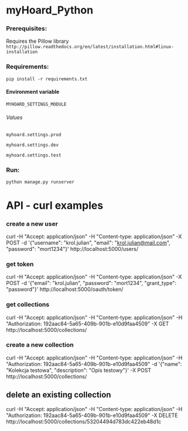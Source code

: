 myHoard_Python
==============

### Prerequisites:

Requires the Pillow library
``http://pillow.readthedocs.org/en/latest/installation.html#linux-installation``

### Requirements:

 ``pip install -r requirements.txt``

#### Environment variable

``MYHOARD_SETTINGS_MODULE``

###### Values

``myhoard.settings.prod``

``myhoard.settings.dev``

``myhoard.settings.test``

### Run:

``python manage.py runserver``


# API - curl examples
### create a new user
curl -H "Accept: application/json" -H "Content-type: application/json" -X POST -d '{"username": "krol.julian", "email": "krol.julian@mail.com", "password": "mort1234"}' http://localhost:5000/users/

### get token
curl -H "Accept: application/json" -H "Content-type: application/json" -X POST -d '{"email": "krol.julian", "password": "mort1234", "grant_type": "password"}' http://localhost:5000/oauth/token/

### get collections
curl -H "Accept: application/json" -H "Content-type: application/json" -H "Authorization: 192aac84-5a65-409b-901b-e10d9faa4509" -X GET http://localhost:5000/collections/

### create a new collection
curl -H "Accept: application/json" -H "Content-type: application/json" -H "Authorization: 192aac84-5a65-409b-901b-e10d9faa4509" -d '{"name": "Kolekcja testowa", "description": "Opis testowy"}' -X POST http://localhost:5000/collections/

## delete an existing collection
curl -H "Accept: application/json" -H "Content-type: application/json" -H "Authorization: 192aac84-5a65-409b-901b-e10d9faa4509" -X DELETE http://localhost:5000/collections/53204494d783dc422eb48d1c